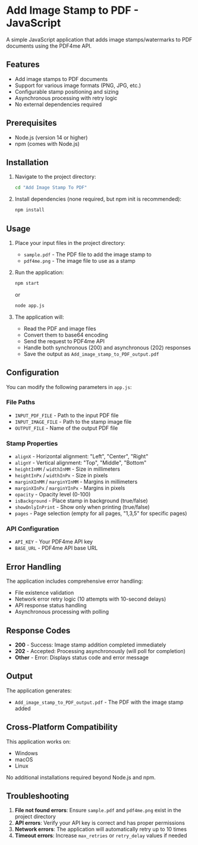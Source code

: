 # Add Image Stamp to PDF - JavaScript

A simple JavaScript application that adds image stamps/watermarks to PDF documents using the PDF4me API.

## Features

- Add image stamps to PDF documents
- Support for various image formats (PNG, JPG, etc.)
- Configurable stamp positioning and sizing
- Asynchronous processing with retry logic
- No external dependencies required

## Prerequisites

- Node.js (version 14 or higher)
- npm (comes with Node.js)

## Installation

1. Navigate to the project directory:
   ```bash
   cd "Add Image Stamp To PDF"
   ```

2. Install dependencies (none required, but npm init is recommended):
   ```bash
   npm install
   ```

## Usage

1. Place your input files in the project directory:
   - `sample.pdf` - The PDF file to add the image stamp to
   - `pdf4me.png` - The image file to use as a stamp

2. Run the application:
   ```bash
   npm start
   ```
   or
   ```bash
   node app.js
   ```

3. The application will:
   - Read the PDF and image files
   - Convert them to base64 encoding
   - Send the request to PDF4me API
   - Handle both synchronous (200) and asynchronous (202) responses
   - Save the output as `Add_image_stamp_to_PDF_output.pdf`

## Configuration

You can modify the following parameters in `app.js`:

### File Paths
- `INPUT_PDF_FILE` - Path to the input PDF file
- `INPUT_IMAGE_FILE` - Path to the stamp image file
- `OUTPUT_FILE` - Name of the output PDF file

### Stamp Properties
- `alignX` - Horizontal alignment: "Left", "Center", "Right"
- `alignY` - Vertical alignment: "Top", "Middle", "Bottom"
- `heightInMM` / `widthInMM` - Size in millimeters
- `heightInPx` / `widthInPx` - Size in pixels
- `marginXInMM` / `marginYInMM` - Margins in millimeters
- `marginXInPx` / `marginYInPx` - Margins in pixels
- `opacity` - Opacity level (0-100)
- `isBackground` - Place stamp in background (true/false)
- `showOnlyInPrint` - Show only when printing (true/false)
- `pages` - Page selection (empty for all pages, "1,3,5" for specific pages)

### API Configuration
- `API_KEY` - Your PDF4me API key
- `BASE_URL` - PDF4me API base URL

## Error Handling

The application includes comprehensive error handling:
- File existence validation
- Network error retry logic (10 attempts with 10-second delays)
- API response status handling
- Asynchronous processing with polling

## Response Codes

- **200** - Success: Image stamp addition completed immediately
- **202** - Accepted: Processing asynchronously (will poll for completion)
- **Other** - Error: Displays status code and error message

## Output

The application generates:
- `Add_image_stamp_to_PDF_output.pdf` - The PDF with the image stamp added

## Cross-Platform Compatibility

This application works on:
- Windows
- macOS
- Linux

No additional installations required beyond Node.js and npm.

## Troubleshooting

1. **File not found errors**: Ensure `sample.pdf` and `pdf4me.png` exist in the project directory
2. **API errors**: Verify your API key is correct and has proper permissions
3. **Network errors**: The application will automatically retry up to 10 times
4. **Timeout errors**: Increase `max_retries` or `retry_delay` values if needed 